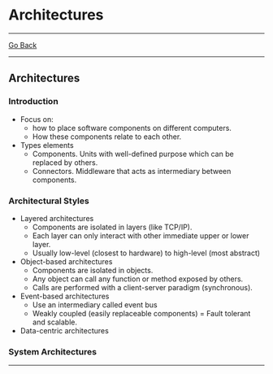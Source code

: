 # Architectures
---
[Go Back](UNIOVI/3S2_DistSys/README.md)

---
## Architectures
### Introduction
- Focus on:
	- how to place software components on different computers.
	- How these components relate to each other.
- Types elements
	- Components. Units with well-defined purpose which can be replaced by others.
	- Connectors. Middleware that acts as intermediary between components.
### Architectural Styles
- Layered architectures
	- Components are isolated in layers (like TCP/IP).
	- Each layer can only interact with other immediate upper or lower layer.
	- Usually low-level (closest to hardware) to high-level (most abstract)
- Object-based architectures
	- Components are isolated in objects.
	- Any object can call any function or method exposed by others.
	- Calls are performed with a client-server paradigm (synchronous).
- Event-based architectures
	- Use an intermediary called event bus
	- Weakly coupled (easily replaceable components) = Fault tolerant and scalable.
- Data-centric architectures
### System Architectures

---
